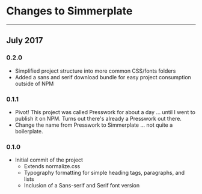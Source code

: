 # Changes to Simmerplate

---------------------------------

## July 2017

### 0.2.0

* Simplified project structure into more common CSS/fonts folders
* Added a sans and serif download bundle for easy project consumption outside of NPM

### 0.1.1

* Pivot! This project was called Presswork for about a day ... until I went to publish it on NPM. Turns out there's already a Presswork out there.
* Change the name from Presswork to Simmerplate ... not quite a boilerplate.

### 0.1.0

* Initial commit of the project
    * Extends normalize.css
    * Typography formatting for simple heading tags, paragraphs, and lists
    * Inclusion of a Sans-serif and Serif font version
